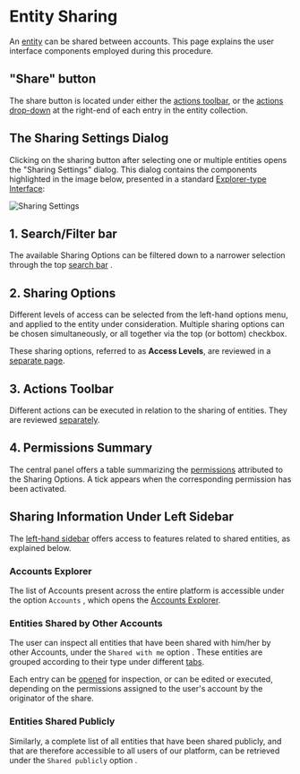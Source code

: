 # Entity Sharing

An [entity](../../entities-general/overview.md) can be shared between accounts. This page explains the user interface components employed during this procedure.

## "Share" button

The share button <i class="zmdi zmdi-accounts-add zmdi-hc-border"></i> is located under either the [actions toolbar](../../entities-general/ui/explorer.md#actions-toolbar), or the [actions drop-down](../../entities-general/ui/explorer.md#actions-dropdown) at the right-end of each entry in the entity collection. 

## The Sharing Settings Dialog

Clicking on the sharing button <i class="zmdi zmdi-accounts-add zmdi-hc-border"></i> after selecting one or multiple entities opens the "Sharing Settings" dialog. This dialog contains the components highlighted in the image below, presented in a standard [Explorer-type Interface](../../entities-general/ui/explorer.md):

![Sharing Settings](/images/collaboration/sharing-settings.png "Sharing Settings")

## 1. Search/Filter bar

The available Sharing Options can be filtered down to a narrower selection through the top [search bar](../../entities-general/actions/search.md) <i class="zmdi zmdi-search zmdi-hc-border"></i>.

## 2. Sharing Options

Different levels of access can be selected from the left-hand options menu, and applied to the entity under consideration. Multiple sharing options can be chosen simultaneously, or all together via the top (or bottom) checkbox.

These sharing options, referred to as **Access Levels**, are reviewed in a [separate page](access-levels.md).

## 3. Actions Toolbar

Different actions can be executed in relation to the sharing of entities. They are reviewed [separately](actions.md).


## 4. Permissions Summary

The central panel offers a table summarizing the [permissions](../../entities-general/permissions.md) attributed to the Sharing Options. A tick appears when the corresponding permission has been activated.

 
## Sharing Information Under Left Sidebar

The [left-hand sidebar](../../ui/left-sidebar.md) offers access to features related to shared entities, as explained below.

### Accounts Explorer

The list of Accounts present across the entire platform is accessible under the option `Accounts` <i class="zmdi zmdi-globe-alt zmdi-hc-border"></i>, which opens the [Accounts Explorer](../../accounts/ui/explorer.md).

### Entities Shared by Other Accounts

The user can inspect all entities that have been shared with him/her by other Accounts, under the `Shared with me` option <i class="zmdi zmdi-share zmdi-hc-border"></i>. These entities are grouped according to their type under different [tabs](../../ui/specific/tabs-navigator.md). 

Each entry can be [opened](../../entities-general/actions/open-edit.md) for inspection, or can be edited or executed, depending on the permissions assigned to the user's account by the originator of the share.

### Entities Shared Publicly

Similarly, a complete list of all entities that have been shared publicly, and that are therefore accessible to all users of our platform, can be retrieved under the `Shared publicly` option <i class="zmdi zmdi-accounts-alt zmdi-hc-border"></i>. 
